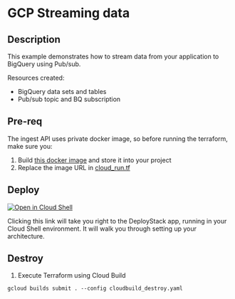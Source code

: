 # GCP Streaming data

## Description

This example demonstrates how to stream data from your application to BigQuery using Pub/sub.

Resources created:
- BigQuery data sets and tables
- Pub/sub topic and BQ subscription

## Pre-req
The ingest API uses private docker image, so before running the terraform, make sure you:
1. Build [this docker image](https://github.com/sylvioneto/gcp-ingest-api) and store it into your project
2. Replace the image URL in [cloud_run.tf](./terraform/variables.tf#L24)


## Deploy


<a href="https://ssh.cloud.google.com/cloudshell/editor?cloudshell_git_repo=https%3A%2F%2Fgithub.com%2Fsylvioneto%2Fgcp-streaming-data%2Ftree%2Fdeploystack&shellonly=true&cloudshell_image=gcr.io/ds-artifacts-cloudshell/deploystack_custom_image" target="_new">
    <img alt="Open in Cloud Shell" src="https://gstatic.com/cloudssh/images/open-btn.svg">
</a>

Clicking this link will take you right to the DeployStack app, running in your 
Cloud Shell environment. It will walk you through setting up your architecture.  


## Destroy
1. Execute Terraform using Cloud Build
```
gcloud builds submit . --config cloudbuild_destroy.yaml
```
